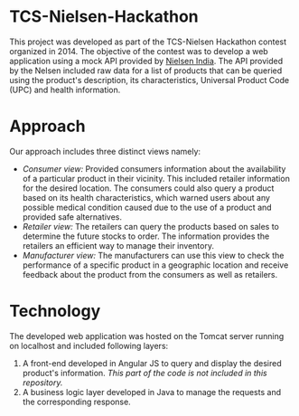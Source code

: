 # TCS-Nielsen-Hackathon
This project was developed as part of the TCS-Nielsen Hackathon contest organized in 2014. The objective of the contest was to develop a web application using a mock API provided by [Nielsen India](http://www.nielsen.com/in/en.html). The API provided by the Nelsen included raw data for a list of products that can be queried using the product's description, its characteristics, Universal Product Code (UPC) and health information.

# Approach
Our approach includes three distinct views namely:
- *Consumer view:* Provided consumers information about the availability of a particular product in their vicinity. This included retailer information for the desired location. The consumers could also query a product based on its health characteristics, which warned users about any possible medical condition caused due to the use of a product and provided safe alternatives.
- *Retailer view:* The retailers can query the products based on sales to determine the future stocks to order. The information provides the retailers an efficient way to manage their inventory.  
- *Manufacturer view:* The manufacturers can use this view to check the performance of a specific product in a geographic location and receive feedback about the product from the consumers as well as retailers.

# Technology
The developed web application was hosted on the Tomcat server running on localhost and included following layers:
1. A front-end developed in Angular JS to query and display the desired product's information. *This part of the code is not included in this repository.*
2. A business logic layer developed in Java to manage the requests and the corresponding response.

